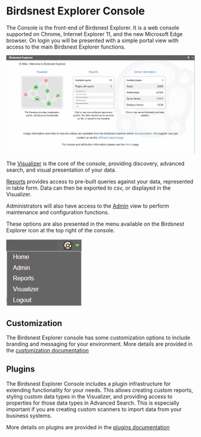 # Birdsnest Explorer Console

The Console is the front-end of Birdsnest Explorer. It is a web console supported on Chrome, Internet Explorer 11, and the new Microsoft Edge browser. On login you will be presented with a simple portal view  with access to the main Birdsnest Explorer functions. 

![Portal](/documentation/image/console/portal.png)

The [Visualizer](/documentation/console/visualizer/README.md) is the core of the console, providing discovery, advanced search, and visual presentation of your data. 

[Reports](/documentation/console/reports/README.md) provides access to pre-built queries against your data, represented in table form. Data can then be exported to csv, or displayed in the Visualizer. 

Administrators will also have access to the [Admin](/documentation/console/admin/README.md) view to perform maintenance and configuration functions. 

These options are also presented in the menu available on the Birdsnest Explorer icon at the top right of the console. 

![Menu](/documentation/image/console/menu.png)

## Customization
The Birdsnest Explorer console has some customization options to include branding and messaging for your environment. More details are provided in the [customization documentation](/documentation/console/customization/README.md)

## Plugins
The Birdsnest Explorer Console includes a plugin infrastructure for extending functionality for your needs. This allows creating custom reports, styling custom data types in the Visualizer, and providing access to properties for those data types in Advanced Search. This is especially important if you are creating custom scanners to import data from your business systems. 

More details on plugins are provided in the [plugins documentation](/documentation/console/plugins/README.md)